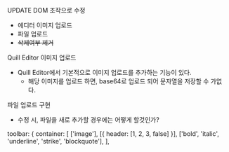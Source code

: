 UPDATE DOM 조작으로 수정

- 에디터 이미지 업로드
- 파일 업로드
- ~~삭제여부 제거~~

Quill Editor 이미지 업로드
- Quill Editor에서 기본적으로 이미지 업로드를 추가하는 기능이 있다.
	- 해당 이미지를 업로드 하면, base64로 업로드 되어 문자열을 저장할 수 가없다.

파일 업로드 구현
- 수정 시, 파일을 새로 추가할 경우에는 어떻게 할것인가?

toolbar: { container: [ ['image'], [{ header: [1, 2, 3, false] }], ['bold', 'italic', 'underline', 'strike', 'blockquote'], ],